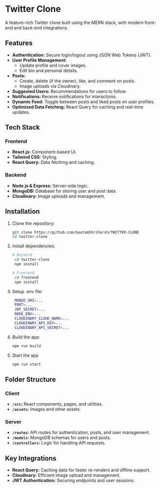 
# Twitter Clone

A feature-rich Twitter clone built using the MERN stack, with modern front-end and back-end integrations.

## Features

- **Authentication:** Secure login/logout using JSON Web Tokens (JWT).
- **User Profile Management:**
  - Update profile and cover images.
  - Edit bio and personal details.
- **Posts:**
  - Create, delete (if the owner), like, and comment on posts.
  - Image uploads via Cloudinary.
- **Suggested Users:** Recommendations for users to follow.
- **Notifications:** Receive notifications for interactions.
- **Dynamic Feed:** Toggle between posts and liked posts on user profiles.
- **Optimized Data Fetching:** React Query for caching and real-time updates.

## Tech Stack

### Frontend
- **React.js:** Component-based UI.
- **Tailwind CSS:** Styling.
- **React Query:** Data fetching and caching.

### Backend
- **Node.js & Express:** Server-side logic.
- **MongoDB:** Database for storing user and post data.
- **Cloudinary:** Image uploads and management.

## Installation

1. Clone the repository:
   ```bash
   git clone https://github.com/GautamShriharsh/TWITTER-CLONE
   cd twitter-clone

2. Install dependencies:
   ```bash
   # Backend
    cd twitter-clone
    npm install
   
   # Frontend
    cd frontend
    npm install

3. Setup .env file:
   ```bash
    MONGO_URI=...
    PORT=...
    JWT_SECRET=...
    NODE_ENV=...
    CLOUDINARY_CLOUD_NAME=...
    CLOUDINARY_API_KEY=...
    CLOUDINARY_API_SECRET=...

4. Build the app:
   ```bash
   npm run build   

5. Start the app
   ```bash
   npm run start

## Folder Structure

### Client

- **`/src`:** React components, pages, and utilities.
- **`/assets`:** Images and other assets.

### Server

- **`/routes`:** API routes for authentication, posts, and user management.
- **`/models`:** MongoDB schemas for users and posts.
- **`/controllers`:** Logic for handling API requests.

## Key Integrations

- **React Query:** Caching data for faster re-renders and offline support.
- **Cloudinary:** Efficient image upload and management.
- **JWT Authentication:** Securing endpoints and user sessions.




